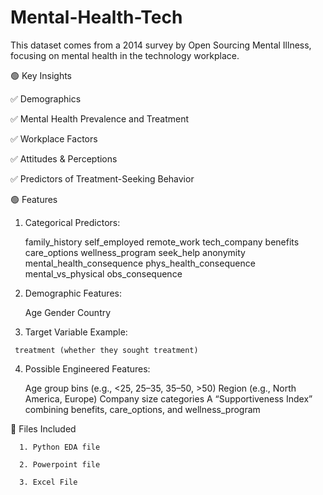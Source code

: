 # Mental-Health-Tech
This dataset comes from a 2014 survey by Open Sourcing Mental Illness, focusing on mental health in the technology workplace.

🟢 Key Insights

   ✅ Demographics
   
   ✅ Mental Health Prevalence and Treatment
   
   ✅ Workplace Factors
   
   ✅ Attitudes & Perceptions
   
   ✅ Predictors of Treatment-Seeking Behavior

🟢 Features 

   1. Categorical Predictors:
      
      family_history
      self_employed
      remote_work
      tech_company
      benefits
      care_options
      wellness_program
      seek_help
      anonymity
      mental_health_consequence
      phys_health_consequence
      mental_vs_physical
      obs_consequence
      
   2. Demographic Features:
      
      Age
      Gender
      Country
      
   3. Target Variable Example:
      
     treatment (whether they sought treatment)

   4. Possible Engineered Features:
      
      Age group bins (e.g., <25, 25–35, 35–50, >50)
      Region (e.g., North America, Europe)
      Company size categories
      A “Supportiveness Index” combining benefits, care_options, and wellness_program

  📁 Files Included
  
      1. Python EDA file
      
      2. Powerpoint file
      
      3. Excel File
